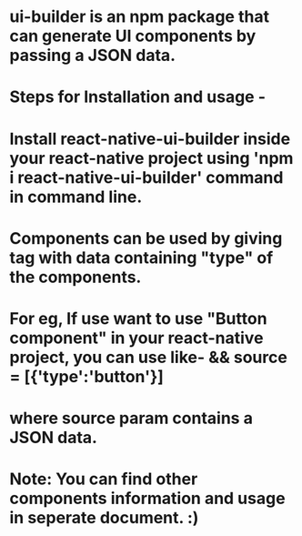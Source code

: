 # ui-builder is an npm package that can generate UI components by passing a JSON data.
# Steps for Installation and usage -
# Install react-native-ui-builder inside your react-native project using 'npm i react-native-ui-builder' command in command line.
# Components can be used by giving <UiBuilder> tag with data containing "type" of the components.
# For eg, If use want to use "Button component" in your react-native project, you can use like- <UiBuilder source= {source} /> && source = [{'type':'button'}]
# where source param contains a JSON data.



# Note: You can find other components information and usage in seperate document. :)
